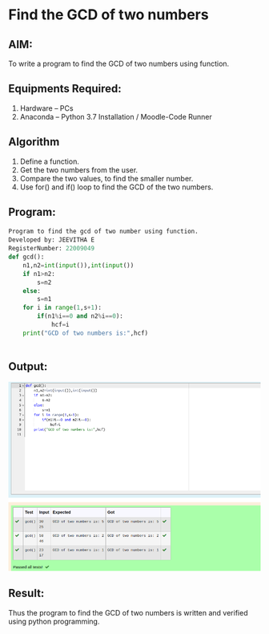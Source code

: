 # Find the GCD of two numbers

## AIM:
To write a program to find the GCD of two numbers using function.

## Equipments Required:
1. Hardware – PCs
2. Anaconda – Python 3.7 Installation / Moodle-Code Runner

## Algorithm
1. Define a function.
2. Get the two numbers from the user.
3. Compare the two values, to find the smaller number.
4. Use for() and if() loop to find the GCD of the two numbers.

## Program:
```python
Program to find the gcd of two number using function.
Developed by: JEEVITHA E
RegisterNumber: 22009049 
def gcd():
    n1,n2=int(input()),int(input())
    if n1>n2:
        s=n2
    else:
        s=n1
    for i in range(1,s+1):
        if(n1%i==0 and n2%i==0):
            hcf=i
    print("GCD of two numbers is:",hcf)
    
```

## Output:
![gcd of two number](gcd.png)


## Result:
Thus the program to find the GCD of two numbers is written and verified using python programming.
